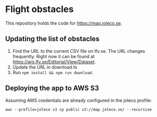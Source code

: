 Flight obstacles
================
This repository holds the code for https://map.joleco.se.

Updating the list of obstacles
------------------------------
1. Find the URL to the current CSV file on lfv.se. The URL changes frequently. Right now it can be found at
   https://aro.lfv.se/Editorial/View/Dataset.
2. Update the URL in download.ts
3. Run `npm install && npm run download`.

Deploying the app to AWS S3
---------------------------
Assuming AWS credentials are already configured in the joleco profile:
```
aws --profile=joleco s3 cp public s3://map.joleco.se/ --recursive
```
